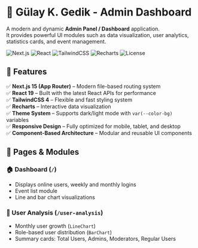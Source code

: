# 🌟 Gülay K. Gedik - Admin Dashboard

A modern and dynamic **Admin Panel / Dashboard** application.  
It provides powerful UI modules such as data visualization, user analytics, statistics cards, and event management.

![Next.js](https://img.shields.io/badge/Next.js-15-black?style=flat&logo=next.js)
![React](https://img.shields.io/badge/React-19-61DAFB?style=flat&logo=react)
![TailwindCSS](https://img.shields.io/badge/TailwindCSS-4-38BDF8?style=flat&logo=tailwind-css)
![Recharts](https://img.shields.io/badge/Recharts-3.2.1-FF6384?style=flat)
![License](https://img.shields.io/badge/license-MIT-green?style=flat)



## 🚀 Features

✅ **Next.js 15 (App Router)** – Modern file-based routing system  
✅ **React 19** – Built with the latest React APIs for performance  
✅ **TailwindCSS 4** – Flexible and fast styling system  
✅ **Recharts** – Interactive data visualization  
✅ **Theme System** – Supports dark/light mode with `var(--color-bg)` variables  
✅ **Responsive Design** – Fully optimized for mobile, tablet, and desktop  
✅ **Component-Based Architecture** – Modular and reusable UI components  



## 🧩 Pages & Modules

### 🏠 Dashboard (`/`)
- Displays online users, weekly and monthly logins  
- Event list module  
- Line and bar chart visualizations  

### 👥 User Analysis (`/user-analysis`)
- Monthly user growth (`LineChart`)  
- Role-based user distribution (`BarChart`)  
- Summary cards: Total Users, Admins, Moderators, Regular Users  
